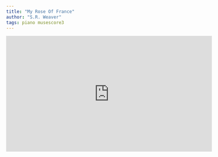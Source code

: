 ```yaml
---
title: "My Rose Of France"
author: "S.R. Weaver"
tags: piano musescore3
---
```

<iframe title="Miya Rioca Di Fraponica" src="https://video.ploud.jp/videos/embed/bc3bba5c-9814-4fb8-bd0f-4b3aa4ddce86" allowfullscreen="" sandbox="allow-same-origin allow-scripts allow-popups" width="560" height="315" frameborder="0"></iframe>
